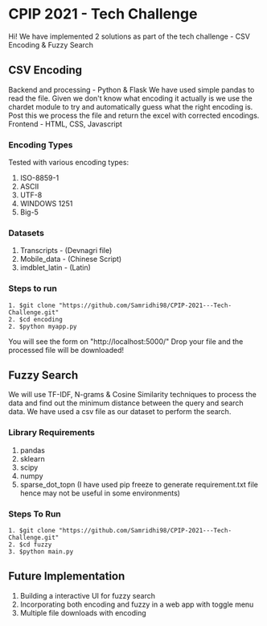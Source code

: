 # CPIP 2021 - Tech Challenge
Hi! We have implemented 2 solutions as part of the tech challenge - CSV Encoding & Fuzzy Search

## CSV Encoding
  Backend and processing - Python & Flask
    We have used simple pandas to read the file. Given we don't know what encoding it actually is we use the chardet module to try and automatically guess what the right encoding is. Post this we process the file and return the excel with corrected encodings.
  Frontend - HTML, CSS, Javascript
  
  ### Encoding Types
  Tested with various encoding types:
  1. ISO-8859-1
  2. ASCII
  3. UTF-8
  4. WINDOWS 1251
  5. Big-5
  
  ### Datasets
  1. Transcripts - (Devnagri file)
  2. Mobile_data - (Chinese Script)
  3. imdblet_latin - (Latin)

  ### Steps to run 
    1. $git clone "https://github.com/Samridhi98/CPIP-2021---Tech-Challenge.git"
    2. $cd encoding
    2. $python myapp.py
  
  You will see the form on "http://localhost:5000/"
  Drop your file and the processed file will be downloaded!
  
## Fuzzy Search
  We will use TF-IDF, N-grams & Cosine Similarity techniques to process the data and find out the minimum distance between the query and search data.
  We have used a csv file as our dataset to perform the search.
  
### Library Requirements
  1. pandas
  2. sklearn
  3. scipy
  4. numpy
  5. sparse_dot_topn
  (I have used pip freeze to generate requirement.txt file hence may not be useful in some environments)

### Steps To Run
    1. $git clone "https://github.com/Samridhi98/CPIP-2021---Tech-Challenge.git"
    2. $cd fuzzy
    3. $python main.py
  
## Future Implementation
  1. Building a interactive UI for fuzzy search
  2. Incorporating both encoding and fuzzy in a web app with toggle menu
  3. Multiple file downloads with encoding
